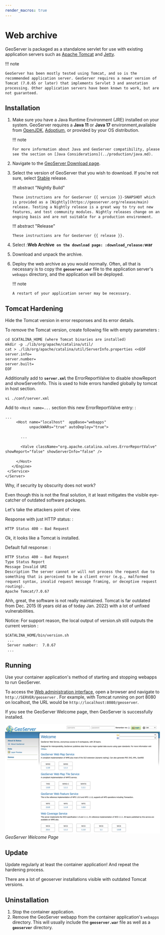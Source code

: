 ```yaml
---
render_macros: true
---
```


# Web archive

GeoServer is packaged as a standalone servlet for use with existing application servers such as [Apache Tomcat](http://tomcat.apache.org/) and [Jetty](http://eclipse.org/jetty/).

!!! note

    GeoServer has been mostly tested using Tomcat, and so is the recommended application server. GeoServer requires a newer version of Tomcat (7.0.65 or later) that implements Servlet 3 and annotation processing. Other application servers have been known to work, but are not guaranteed.


## Installation

1.  Make sure you have a Java Runtime Environment (JRE) installed on your system. GeoServer requires a **Java 11** or **Java 17** environment,available from [OpenJDK](https://openjdk.java.net), [Adoptium](https://adoptium.net), or provided by your OS distribution.

    !!! note

        For more information about Java and GeoServer compatibility, please see the section on [Java Considerations](../production/java.md).


2.  Navigate to the [GeoServer Download page](https://geoserver.org/download).

3.  Select the version of GeoServer that you wish to download. If you're not sure, select [Stable](https://geoserver.org/release/stable) release.

    !!! abstract "Nightly Build"

        These instructions are for GeoServer {{ version }}-SNAPSHOT which is provided as a [Nightly](https://geoserver.org/release/main) release. Testing a Nightly release is a great way to try out new features, and test community modules. Nightly releases change on an ongoing basis and are not suitable for a production environment.


    !!! abstract "Release"

        These instructions are for GeoServer {{ release }}.


4.  Select :**Web Archive` on the download page: :download_release:`war**

5.  Download and unpack the archive.

6.  Deploy the web archive as you would normally. Often, all that is necessary is to copy the **`geoserver.war`** file to the application server's `webapps` directory, and the application will be deployed.

    !!! note

        A restart of your application server may be necessary.


## Tomcat Hardening

Hide the Tomcat version in error responses and its error details.

To remove the Tomcat version, create following file with empty parameters :

    cd $CATALINA_HOME (where Tomcat binaries are installed)
    mkdir -p ./lib/org/apache/catalina/util/
    cat > ./lib/org/apache/catalina/util/ServerInfo.properties <<EOF
    server.info=
    server.number=
    server.built=
    EOF

Additionally add to **`server.xml`** the ErrorReportValve to disable showReport and showServerInfo. This is used to hide errors handled globally by tomcat in host section.

`vi ./conf/server.xml`

Add to `<Host name=...` section this new ErrorReportValve entry: :

    ...
         <Host name="localhost"  appBase="webapps"
               unpackWARs="true" autoDeploy="true">

           ...

           <Valve className="org.apache.catalina.valves.ErrorReportValve" showReport="false" showServerInfo="false" />

         </Host>
       </Engine>
     </Service>
    </Server>

Why, if security by obscurity does not work?

Even though this is not the final solution, it at least mitigates the visible eye-catcher of outdated software packages.

Let's take the attackers point of view.

Response with just HTTP status: :

    HTTP Status 400 – Bad Request

Ok, it looks like a Tomcat is installed.

Default full response: :

    HTTP Status 400 – Bad Request
    Type Status Report
    Message Invalid URI
    Description The server cannot or will not process the request due to something that is perceived to be a client error (e.g., malformed request syntax, invalid request message framing, or deceptive request routing).
    Apache Tomcat/7.0.67

Ahh, great, the software is not really maintained. Tomcat is far outdated from Dec. 2015 (6 years old as of today Jan. 2022) with a lot of unfixed vulnerabilities.

Notice: For support reason, the local output of version.sh still outputs the current version :

    $CATALINA_HOME/bin/version.sh
     ...
     Server number:  7.0.67
     ...

## Running

Use your container application's method of starting and stopping webapps to run GeoServer.

To access the [Web administration interface](../webadmin/index.md), open a browser and navigate to `http://SERVER/geoserver` . For example, with Tomcat running on port 8080 on localhost, the URL would be `http://localhost:8080/geoserver`.

If you see the GeoServer Welcome page, then GeoServer is successfully installed.

![](images/success.png)
*GeoServer Welcome Page*

## Update

Update regularly at least the container application! And repeat the hardening process.

There are a lot of geoserver installations visible with outdated Tomcat versions.

## Uninstallation

1.  Stop the container application.
2.  Remove the GeoServer webapp from the container application's `webapps` directory. This will usually include the **`geoserver.war`** file as well as a **`geoserver`** directory.
